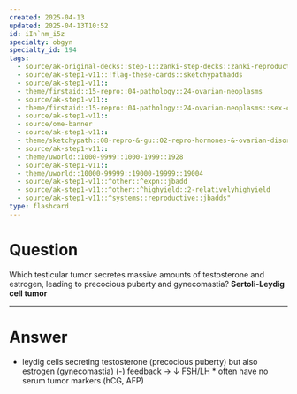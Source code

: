 ```yaml
---
created: 2025-04-13
updated: 2025-04-13T10:52
id: iIn`nm_i5z
specialty: obgyn
specialty_id: 194
tags:
  - source/ak-original-decks::step-1::zanki-step-decks::zanki-reproductive::reproductive-pathology
  - source/ak-step1-v11::!flag-these-cards::sketchypathadds
  - source/ak-step1-v11::
  - theme/firstaid::15-repro::04-pathology::24-ovarian-neoplasms
  - source/ak-step1-v11::
  - theme/firstaid::15-repro::04-pathology::24-ovarian-neoplasms::sex-cord-stromal-tumor::sertoli-leydig-cell-tumor
  - source/ak-step1-v11::
  - source/ome-banner
  - source/ak-step1-v11::
  - theme/sketchypath::08-repro-&-gu::02-repro-hormones-&-ovarian-disorders::04-ovarian-neoplasms-(germ-cell-&-sex-chord-stromal-tumors)
  - source/ak-step1-v11::
  - theme/uworld::1000-9999::1000-1999::1928
  - source/ak-step1-v11::
  - theme/uworld::10000-99999::19000-19999::19004
  - source/ak-step1-v11::^other::^expn::jbadd
  - source/ak-step1-v11::^other::^highyield::2-relativelyhighyield
  - source/ak-step1-v11::^systems::reproductive::jbadds"
type: flashcard
---
```


# Question
Which testicular tumor secretes massive amounts of testosterone and estrogen, leading to precocious puberty and gynecomastia?   **Sertoli-Leydig cell tumor**

---

# Answer
* leydig cells secreting testosterone (precocious puberty) but also estrogen (gynecomastia) (-) feedback → ↓ FSH/LH * often have no serum tumor markers (hCG, AFP)
